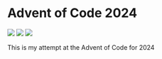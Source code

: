 Advent of Code 2024
===================

![](https://img.shields.io/badge/day%20📅-8-blue)
![](https://img.shields.io/badge/stars%20⭐-8-yellow)
![](https://img.shields.io/badge/days%20completed-4-red)

This is my attempt at the Advent of Code for 2024
